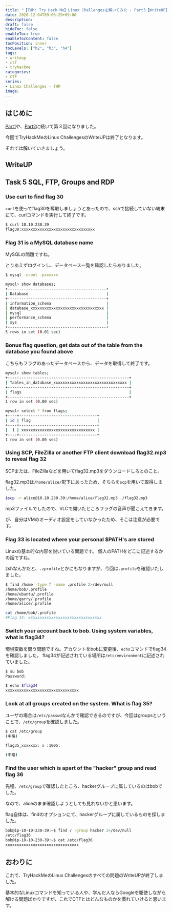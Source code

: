 ```yaml
---
title: "【THM: Try Hack Me】Linux Challengesを解いてみた - Part3【WriteUP】"
date: 2020-12-04T09:06:29+09:00
description:
draft: false
hideToc: false
enableToc: true
enableTocContent: false
tocPosition: inner
tocLevels: ["h2", "h3", "h4"]
tags:
- writeup
- ctf
- tryhackme
categories:
- CTF
series:
- Linux Challenges - THM
image:
---
```


## はじめに

[Part1](https://blog.yuk1h1ra.me/posts/2020/11/thm-linux-challenges-writeup-part1/)や、[Part2](https://blog.yuk1h1ra.me/posts/2020/11/thm-linux-challenges-writeup-part2/)に続いて第３回になりました。

今回でTryHackMeのLinux ChallengesのWriteUPは終了となります。

それでは解いていきましょう。

## WriteUP

## Task 5 SQL, FTP, Groups and RDP

### Use curl to find flag 30

`curl`を使ってflag30を奪取しましょうとあったので、sshで接続していない端末にて、curlコマンドを実行して終了です。

```bash
$ curl 10.10.230.39
flag30:xxxxxxxxxxxxxxxxxxxxxxxxxxxxxxxx
```

### Flag 31 is a MySQL database name

MySQLの問題ですね。

とりあえずログインし、データベース一覧を確認したらありました。

```bash
$ mysql -uroot -pxxxxxx

mysql> show databases;
+-------------------------------------------+
| Database                                  |
+-------------------------------------------+
| information_schema                        |
| database_xxxxxxxxxxxxxxxxxxxxxxxxxxxxxxxx |
| mysql                                     |
| performance_schema                        |
| sys                                       |
+-------------------------------------------+
5 rows in set (0.01 sec)
```

### Bonus flag question, get data out of the table from the database you found above

こちらもフラグのあったデータベースから、データを取得して終了です。

```bash
mysql> show tables;
+-----------------------------------------------------+
| Tables_in_database_xxxxxxxxxxxxxxxxxxxxxxxxxxxxxxxx |
+-----------------------------------------------------+
| flags                                               |
+-----------------------------------------------------+
1 row in set (0.00 sec)

mysql> select * from flags;
+----+----------------------------------+
| id | flag                             |
+----+----------------------------------+
|  1 | xxxxxxxxxxxxxxxxxxxxxxxxxxxxxxxx |
+----+----------------------------------+
1 row in set (0.00 sec)
```

### Using SCP, FileZilla or another FTP client download flag32.mp3 to reveal flag 32

SCPまたは、FileZillaなどを用いてflag32.mp3をダウンロードしろとのこと。

flag32.mp3は`/home/alice/`配下にあったため、そちらを`scp`を用いて取得しました。

```bash
$scp -r alice@10.10.230.39:/home/alice/flag32.mp3 ./flag32.mp3
```

mp3ファイルでしたので、VLCで開いたところフラグの音声が聞こえてきます。

が、自分はVMのオーディオ設定をしていなかったため、そこは注意が必要です。

### Flag 33 is located where your personal $PATH's are stored

Linuxの基本的な内容を説いている問題です。
個人のPATHをどこに記述するかの話ですね。

zshなんかだと、`.zprofile`とかにもなりますが、今回は`.profile`を確認いたしました。

```bash
$ find /home -type f -name .profile 2>/dev/null
/home/bob/.profile
/home/ubuntu/.profile
/home/garry/.profile
/home/alice/.profile

cat /home/bob/.profile
#Flag 33: xxxxxxxxxxxxxxxxxxxxxxxxxxxxxxxx
```

### Switch your account back to bob. Using system variables, what is flag34?

環境変数を問う問題ですね。アカウントをbobに変更後、`echo`コマンドでflag34を確認しました。
flag34が記述されている場所は`/etc/environment`に記述されていました。

```bash
$ su bob
Password: 

$ echo $flag34
xxxxxxxxxxxxxxxxxxxxxxxxxxxxxxxx
```

### Look at all groups created on the system. What is flag 35?

ユーザの場合は`/etc/passwd`なんかで確認できるのですが、今回はgroupsということで、`/etc/group`を確認しました。

```bash
$ cat /etc/group
(中略)

flag35_xxxxxxx: x :1005:

(中略)
```

### Find the user which is apart of the "hacker" group and read flag 36

先程、`/etc/group`で確認したところ、hackerグループに属しているのはbobでした。

なので、aliceのまま確認しようとしても見れないかと思います。

flag自体は、findのオプションにて、hackerグループに属しているものを探しました。

```bash
bob@ip-10-10-230-39:~$ find / -group hacker 2>/dev/null
/etc/flag36
bob@ip-10-10-230-39:~$ cat /etc/flag36
xxxxxxxxxxxxxxxxxxxxxxxxxxxxxxxx
```

## おわりに

これで、TryHackMeのLinux Challengesのすべての問題のWriteUPが終了しました。

基本的なLinuxコマンドを知っている人や、学んだ人ならGoogleを駆使しながら解ける問題ばかりですが、これでCTFとはどんなものかを慣れていけると思います。

